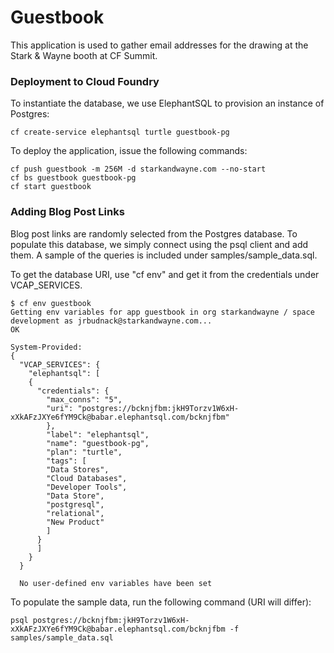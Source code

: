 # Guestbook
This application is used to gather email addresses for the drawing at the Stark & Wayne booth at CF Summit.
### Deployment to Cloud Foundry
To instantiate the database, we use ElephantSQL to provision an instance of Postgres:
```
cf create-service elephantsql turtle guestbook-pg
```
To deploy the application, issue the following commands:
```
cf push guestbook -m 256M -d starkandwayne.com --no-start
cf bs guestbook guestbook-pg
cf start guestbook
```
### Adding Blog Post Links
Blog post links are randomly selected from the Postgres database.  To populate this database, we simply connect using the psql client and add them.  A sample of the queries is included under samples/sample_data.sql.

To get the database URI, use "cf env" and get it from the credentials under VCAP_SERVICES.
```
$ cf env guestbook
Getting env variables for app guestbook in org starkandwayne / space development as jrbudnack@starkandwayne.com...
OK

System-Provided:
{
  "VCAP_SERVICES": {
    "elephantsql": [
    {
      "credentials": {
        "max_conns": "5",
        "uri": "postgres://bcknjfbm:jkH9Torzv1W6xH-xXkAFzJXYe6fYM9Ck@babar.elephantsql.com/bcknjfbm"
        },
        "label": "elephantsql",
        "name": "guestbook-pg",
        "plan": "turtle",
        "tags": [
        "Data Stores",
        "Cloud Databases",
        "Developer Tools",
        "Data Store",
        "postgresql",
        "relational",
        "New Product"
        ]
      }
      ]
    }
  }

  No user-defined env variables have been set
```

To populate the sample data, run the following command (URI will differ):
```
psql postgres://bcknjfbm:jkH9Torzv1W6xH-xXkAFzJXYe6fYM9Ck@babar.elephantsql.com/bcknjfbm -f samples/sample_data.sql
```
